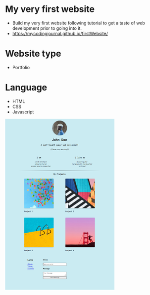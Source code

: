 # My very first website
- Build my very first website following tutorial to get a taste of web development prior to going into it.
- https://mycodingjournal.github.io/firstWebsite/

# Website type
- Portfolio

# Language
- HTML
- CSS
- Javascript

<img src="./images/firstWebsite.PNG" height="550px">
